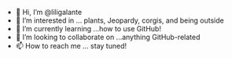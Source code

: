 - 👋 Hi, I’m @liligalante
- 👀 I’m interested in ... plants, Jeopardy, corgis, and being outside
- 🌱 I’m currently learning ...how to use GitHub!
- 💞️ I’m looking to collaborate on ...anything GitHub-related
- 📫 How to reach me ... stay tuned!

<!---
liligalante/liligalante is a ✨ special ✨ repository because its `README.md` (this file) appears on your GitHub profile.
You can click the Preview link to take a look at your changes.
--->
